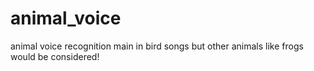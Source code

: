 # animal_voice
animal voice recognition
main in bird songs but other animals like frogs would be considered!
